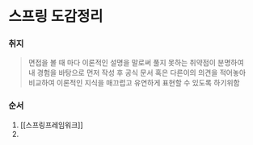 # 스프링 도감정리
### 취지
> 면접을 볼 때 마다 이론적인 설명을 말로써 풀지 못하는 취약점이 분명하여  
> 내 경험을 바탕으로 먼저 작성 후 공식 문서 혹은 다른이의 의견을 적어놓아  
> 비교하여 이론적인 지식을 매끄럽고 유연하게 표현할 수 있도록 하기위함

### 순서
1. [[스프링프레임워크]]
2. 